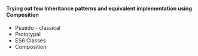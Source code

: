 #### Trying out few Inheritance patterns and equivalent implementation using Composition

* Psuedo - classical
* Prototypal
* ES6 Classes
* Composition
